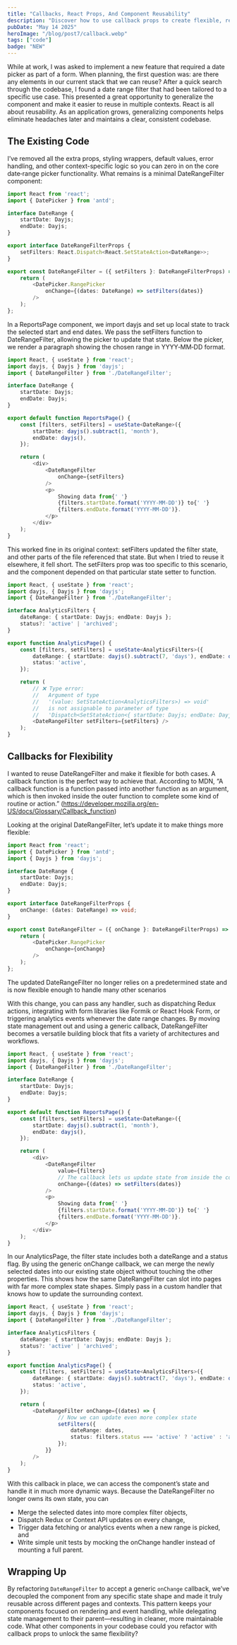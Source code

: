 ```yaml
---
title: "Callbacks, React Props, And Component Reusability"
description: "Discover how to use callback props to create flexible, reusable React components, and learn best practices for defining and invoking callbacks to decouple component logic from external state management."
pubDate: "May 14 2025"
heroImage: "/blog/post7/callback.webp"
tags: ["code"]
badge: "NEW"
---
```


While at work, I was asked to implement a new feature that required a date picker as part of a form. When planning, the first question was: are there any elements in our current stack that we can reuse? After a quick search through the codebase, I found a date range filter that had been tailored to a specific use case. This presented a great opportunity to generalize the component and make it easier to reuse in multiple contexts. React is all about reusability. As an application grows, generalizing components helps eliminate headaches later and maintains a clear, consistent codebase.

## The Existing Code

I’ve removed all the extra props, styling wrappers, default values, error handling, and other context-specific logic so you can zero in on the core date‑range picker functionality. What remains is a minimal DateRangeFilter component:
```typescript tsx
import React from 'react';
import { DatePicker } from 'antd';

interface DateRange {
    startDate: Dayjs;
    endDate: Dayjs;
}

export interface DateRangeFilterProps {
    setFilters: React.Dispatch<React.SetStateAction<DateRange>>;
}

export const DateRangeFilter = ({ setFilters }: DateRangeFilterProps) => {
    return (
        <DatePicker.RangePicker
            onChange={(dates: DateRange) => setFilters(dates)}
        />
    );
};
```
In a ReportsPage component, we import dayjs and set up local state to track the selected start and end dates. We pass the setFilters function to DateRangeFilter, allowing the picker to update that state. Below the picker, we render a paragraph showing the chosen range in YYYY‑MM‑DD format.
```typescript tsx
import React, { useState } from 'react';
import dayjs, { Dayjs } from 'dayjs';
import { DateRangeFilter } from './DateRangeFilter';

interface DateRange {
    startDate: Dayjs;
    endDate: Dayjs;
}

export default function ReportsPage() {
    const [filters, setFilters] = useState<DateRange>({
        startDate: dayjs().subtract(1, 'month'),
        endDate: dayjs(),
    });

    return (
        <div>
            <DateRangeFilter
                onChange={setFilters}
            />
            <p>
                Showing data from{' '}
                {filters.startDate.format('YYYY-MM-DD')} to{' '}
                {filters.endDate.format('YYYY-MM-DD')}.
            </p>
        </div>
    );
}
```
This worked fine in its original context: setFilters updated the filter state, and other parts of the file referenced that state. But when I tried to reuse it elsewhere, it fell short. The setFilters prop was too specific to this scenario, and the component depended on that particular state setter to function.

```typescript tsx
import React, { useState } from 'react';
import dayjs, { Dayjs } from 'dayjs';
import { DateRangeFilter } from './DateRangeFilter';

interface AnalyticsFilters {
    dateRange: { startDate: Dayjs; endDate: Dayjs };
    status?: 'active' | 'archived';
}

export function AnalyticsPage() {
    const [filters, setFilters] = useState<AnalyticsFilters>({
        dateRange: { startDate: dayjs().subtract(7, 'days'), endDate: dayjs() },
        status: 'active',
    });

    return (
        // ❌ Type error: 
        //   Argument of type
        //   '(value: SetStateAction<AnalyticsFilters>) => void'
        //   is not assignable to parameter of type
        //   'Dispatch<SetStateAction<{ startDate: Dayjs; endDate: Dayjs }>>'
        <DateRangeFilter setFilters={setFilters} />
    );
}
```
## Callbacks for Flexibility

I wanted to reuse DateRangeFilter and make it flexible for both cases. A callback function is the perfect way to achieve that. According to MDN, “A callback function is a function passed into another function as an argument, which is then invoked inside the outer function to complete some kind of routine or action.” (https://developer.mozilla.org/en-US/docs/Glossary/Callback_function)

Looking at the original DateRangeFilter, let’s update it to make things more flexible:

```typescript tsx
import React from 'react';
import { DatePicker } from 'antd';
import { Dayjs } from 'dayjs';

interface DateRange {
    startDate: Dayjs;
    endDate: Dayjs;
}

export interface DateRangeFilterProps {
    onChange: (dates: DateRange) => void;
}

export const DateRangeFilter = ({ onChange }: DateRangeFilterProps) => {
    return (
        <DatePicker.RangePicker
            onChange={onChange}
        />
    );
};
```
The updated DateRangeFilter no longer relies on a predetermined state and is now flexible enough to handle many other scenarios

With this change, you can pass any handler, such as dispatching Redux actions, integrating with form libraries like Formik or React Hook Form, or triggering analytics events whenever the date range changes. By moving state management out and using a generic callback, DateRangeFilter becomes a versatile building block that fits a variety of architectures and workflows.
```typescript tsx
import React, { useState } from 'react';
import dayjs, { Dayjs } from 'dayjs';
import { DateRangeFilter } from './DateRangeFilter';

interface DateRange {
    startDate: Dayjs;
    endDate: Dayjs;
}

export default function ReportsPage() {
    const [filters, setFilters] = useState<DateRange>({
        startDate: dayjs().subtract(1, 'month'),
        endDate: dayjs(),
    });

    return (
        <div>
            <DateRangeFilter
                value={filters}
                // The callback lets us update state from inside the component
                onChange={(dates) => setFilters(dates)}
            />
            <p>
                Showing data from{' '}
                {filters.startDate.format('YYYY-MM-DD')} to{' '}
                {filters.endDate.format('YYYY-MM-DD')}.
            </p>
        </div>
    );
}
```
In our AnalyticsPage, the filter state includes both a dateRange and a status flag. By using the generic onChange callback, we can merge the newly selected dates into our existing state object without touching the other properties. This shows how the same DateRangeFilter can slot into pages with far more complex state shapes. Simply pass in a custom handler that knows how to update the surrounding context.

```typescript tsx
import React, { useState } from 'react';
import dayjs, { Dayjs } from 'dayjs';
import { DateRangeFilter } from './DateRangeFilter';

interface AnalyticsFilters {
    dateRange: { startDate: Dayjs; endDate: Dayjs };
    status?: 'active' | 'archived';
}

export function AnalyticsPage() {
    const [filters, setFilters] = useState<AnalyticsFilters>({
        dateRange: { startDate: dayjs().subtract(7, 'days'), endDate: dayjs() },
        status: 'active',
    });

    return (
        <DateRangeFilter onChange={(dates) => {
                // Now we can update even more complex state
                setFilters({
                    dateRange: dates,
                    status: filters.status === 'active' ? 'active' : 'archived',
                });
            }} 
        />
    );
}
```
With this callback in place, we can access the component’s state and handle it in much more dynamic ways. Because the DateRangeFilter no longer owns its own state, you can
- Merge the selected dates into more complex filter objects,
- Dispatch Redux or Context API updates on every change,
- Trigger data fetching or analytics events when a new range is picked, and
- Write simple unit tests by mocking the onChange handler instead of mounting a full parent.

## Wrapping Up

By refactoring `DateRangeFilter` to accept a generic `onChange` callback, we’ve decoupled the component from any specific state shape and made it truly reusable across different pages and contexts. This pattern keeps your components focused on rendering and event handling, while delegating state management to their parent—resulting in cleaner, more maintainable code. What other components in your codebase could you refactor with callback props to unlock the same flexibility?
